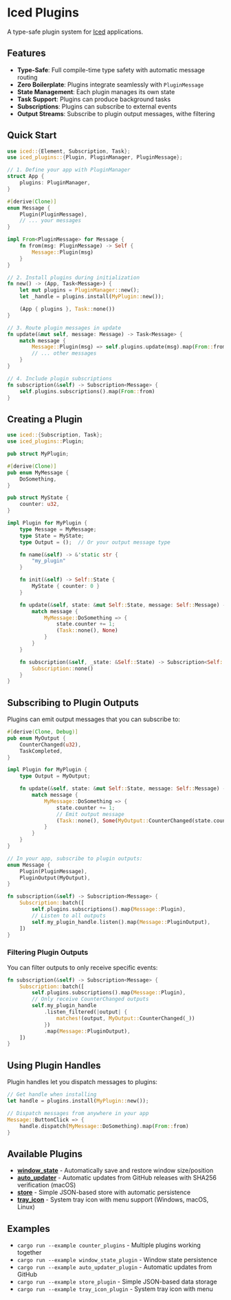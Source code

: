 # Iced Plugins

A type-safe plugin system for [Iced](https://github.com/iced-rs/iced) applications.

## Features

- **Type-Safe**: Full compile-time type safety with automatic message routing
- **Zero Boilerplate**: Plugins integrate seamlessly with `PluginMessage`
- **State Management**: Each plugin manages its own state
- **Task Support**: Plugins can produce background tasks
- **Subscriptions**: Plugins can subscribe to external events
- **Output Streams**: Subscribe to plugin output messages, withe filtering

## Quick Start

```rust
use iced::{Element, Subscription, Task};
use iced_plugins::{Plugin, PluginManager, PluginMessage};

// 1. Define your app with PluginManager
struct App {
    plugins: PluginManager,
}

#[derive(Clone)]
enum Message {
    Plugin(PluginMessage),
    // ... your messages
}

impl From<PluginMessage> for Message {
    fn from(msg: PluginMessage) -> Self {
        Message::Plugin(msg)
    }
}

// 2. Install plugins during initialization
fn new() -> (App, Task<Message>) {
    let mut plugins = PluginManager::new();
    let _handle = plugins.install(MyPlugin::new());

    (App { plugins }, Task::none())
}

// 3. Route plugin messages in update
fn update(&mut self, message: Message) -> Task<Message> {
    match message {
        Message::Plugin(msg) => self.plugins.update(msg).map(From::from),
        // ... other messages
    }
}

// 4. Include plugin subscriptions
fn subscription(&self) -> Subscription<Message> {
    self.plugins.subscriptions().map(From::from)
}
```

## Creating a Plugin

```rust
use iced::{Subscription, Task};
use iced_plugins::Plugin;

pub struct MyPlugin;

#[derive(Clone)]
pub enum MyMessage {
    DoSomething,
}

pub struct MyState {
    counter: u32,
}

impl Plugin for MyPlugin {
    type Message = MyMessage;
    type State = MyState;
    type Output = ();  // Or your output message type

    fn name(&self) -> &'static str {
        "my_plugin"
    }

    fn init(&self) -> Self::State {
        MyState { counter: 0 }
    }

    fn update(&self, state: &mut Self::State, message: Self::Message) -> (Task<Self::Message>, Option<Self::Output>) {
        match message {
            MyMessage::DoSomething => {
                state.counter += 1;
                (Task::none(), None)
            }
        }
    }

    fn subscription(&self, _state: &Self::State) -> Subscription<Self::Message> {
        Subscription::none()
    }
}
```

## Subscribing to Plugin Outputs

Plugins can emit output messages that you can subscribe to:

```rust
#[derive(Clone, Debug)]
pub enum MyOutput {
    CounterChanged(u32),
    TaskCompleted,
}

impl Plugin for MyPlugin {
    type Output = MyOutput;

    fn update(&self, state: &mut Self::State, message: Self::Message) -> (Task<Self::Message>, Option<Self::Output>) {
        match message {
            MyMessage::DoSomething => {
                state.counter += 1;
                // Emit output message
                (Task::none(), Some(MyOutput::CounterChanged(state.counter)))
            }
        }
    }
}

// In your app, subscribe to plugin outputs:
enum Message {
    Plugin(PluginMessage),
    PluginOutput(MyOutput),
}

fn subscription(&self) -> Subscription<Message> {
    Subscription::batch([
        self.plugins.subscriptions().map(Message::Plugin),
        // Listen to all outputs
        self.my_plugin_handle.listen().map(Message::PluginOutput),
    ])
}
```

### Filtering Plugin Outputs

You can filter outputs to only receive specific events:

```rust
fn subscription(&self) -> Subscription<Message> {
    Subscription::batch([
        self.plugins.subscriptions().map(Message::Plugin),
        // Only receive CounterChanged outputs
        self.my_plugin_handle
            .listen_filtered(|output| {
                matches!(output, MyOutput::CounterChanged(_))
            })
            .map(Message::PluginOutput),
    ])
}
```

## Using Plugin Handles

Plugin handles let you dispatch messages to plugins:

```rust
// Get handle when installing
let handle = plugins.install(MyPlugin::new());

// Dispatch messages from anywhere in your app
Message::ButtonClick => {
    handle.dispatch(MyMessage::DoSomething).map(From::from)
}
```

## Available Plugins

- **[window_state](plugins/window_state)** - Automatically save and restore window size/position
- **[auto_updater](plugins/auto_updater)** - Automatic updates from GitHub releases with SHA256 verification (macOS)
- **[store](plugins/store)** - Simple JSON-based store with automatic persistence
- **[tray_icon](plugins/tray_icon)** - System tray icon with menu support (Windows, macOS, Linux)

## Examples

- `cargo run --example counter_plugins` - Multiple plugins working together
- `cargo run --example window_state_plugin` - Window state persistence
- `cargo run --example auto_updater_plugin` - Automatic updates from GitHub
- `cargo run --example store_plugin` - Simple JSON-based data storage
- `cargo run --example tray_icon_plugin` - System tray icon with menu
